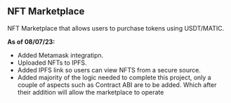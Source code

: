 ## NFT Marketplace

NFT Marketplace that allows users to purchase tokens using USDT/MATIC.

**As of 08/07/23:**
  * Added Metamask integratipn.
  * Uploaded NFTs to IPFS.
  * Added IPFS link so users can view NFTS from a secure source.
  * Added majority of the logic needed to complete this project, only a couple of aspects such as Contract ABI are to be added. Which after their addition will allow the marketplace to operate  
